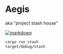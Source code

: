 # Aegis

aka "project stash house"

[![markdown](https://github.com/devsecfranklin/stash/actions/workflows/markdown.yml/badge.svg)](https://github.com/devsecfranklin/stash/actions/workflows/markdown.yml)

```sh
cargo run stash
target/debug/stash
```

